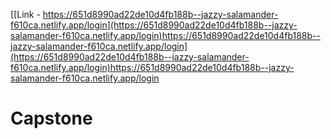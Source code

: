 [[Link - https://651d8990ad22de10d4fb188b--jazzy-salamander-f610ca.netlify.app/login](https://651d8990ad22de10d4fb188b--jazzy-salamander-f610ca.netlify.app/login)https://651d8990ad22de10d4fb188b--jazzy-salamander-f610ca.netlify.app/login](https://651d8990ad22de10d4fb188b--jazzy-salamander-f610ca.netlify.app/login)https://651d8990ad22de10d4fb188b--jazzy-salamander-f610ca.netlify.app/login
# Capstone
